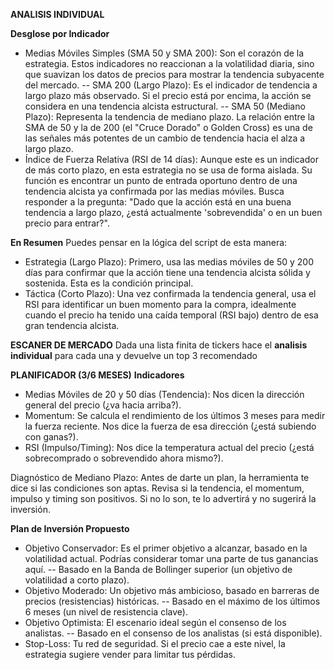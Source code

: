 **ANALISIS INDIVIDUAL**

**Desglose por Indicador**
- Medias Móviles Simples (SMA 50 y SMA 200): Son el corazón de la estrategia. Estos indicadores no reaccionan a la volatilidad diaria, sino que suavizan los datos de precios para mostrar la tendencia subyacente del mercado.
-- SMA 200 (Largo Plazo): Es el indicador de tendencia a largo plazo más observado. Si el precio está por encima, la acción se considera en una tendencia alcista estructural.
-- SMA 50 (Mediano Plazo): Representa la tendencia de mediano plazo. La relación entre la SMA de 50 y la de 200 (el "Cruce Dorado" o Golden Cross) es una de las señales más potentes de un cambio de tendencia hacia el alza a largo plazo.
- Índice de Fuerza Relativa (RSI de 14 días): Aunque este es un indicador de más corto plazo, en esta estrategia no se usa de forma aislada. Su función es encontrar un punto de entrada oportuno dentro de una tendencia alcista ya confirmada por las medias móviles. Busca responder a la pregunta: "Dado que la acción está en una buena tendencia a largo plazo, ¿está actualmente 'sobrevendida' o en un buen precio para entrar?".

**En Resumen**
Puedes pensar en la lógica del script de esta manera:

- Estrategia (Largo Plazo): Primero, usa las medias móviles de 50 y 200 días para confirmar que la acción tiene una tendencia alcista sólida y sostenida. Esta es la condición principal.
- Táctica (Corto Plazo): Una vez confirmada la tendencia general, usa el RSI para identificar un buen momento para la compra, idealmente cuando el precio ha tenido una caída temporal (RSI bajo) dentro de esa gran tendencia alcista.

**ESCANER DE MERCADO**
Dada una lista finita de tickers hace el **analisis individual** para cada una y devuelve un top 3 recomendado

**PLANIFICADOR (3/6 MESES)**
**Indicadores**
- Medias Móviles de 20 y 50 días (Tendencia): Nos dicen la dirección general del precio (¿va hacia arriba?).
- Momentum: Se calcula el rendimiento de los últimos 3 meses para medir la fuerza reciente. Nos dice la fuerza de esa dirección (¿está subiendo con ganas?).
- RSI (Impulso/Timing): Nos dice la temperatura actual del precio (¿está sobrecomprado o sobrevendido ahora mismo?).

Diagnóstico de Mediano Plazo: Antes de darte un plan, la herramienta te dice si las condiciones son aptas.
Revisa si la tendencia, el momentum, impulso y timing son positivos. Si no lo son, te lo advertirá y no sugerirá la inversión.

**Plan de Inversión Propuesto**
- Objetivo Conservador: Es el primer objetivo a alcanzar, basado en la volatilidad actual. Podrías considerar tomar una parte de tus ganancias aquí.
-- Basado en la Banda de Bollinger superior (un objetivo de volatilidad a corto plazo).
- Objetivo Moderado: Un objetivo más ambicioso, basado en barreras de precios (resistencias) históricas.
-- Basado en el máximo de los últimos 6 meses (un nivel de resistencia clave).
- Objetivo Optimista: El escenario ideal según el consenso de los analistas.
-- Basado en el consenso de los analistas (si está disponible).
- Stop-Loss: Tu red de seguridad. Si el precio cae a este nivel, la estrategia sugiere vender para limitar tus pérdidas.
